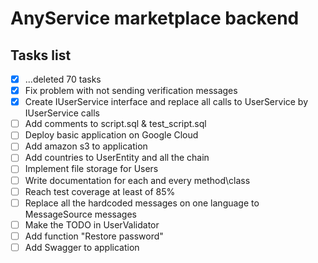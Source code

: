 # AnyService marketplace backend

## Tasks list
- [x] ...deleted 70 tasks
- [x] Fix problem with not sending verification messages
- [x] Create IUserService interface and replace all calls to UserService by IUserService calls
- [ ] Add comments to script.sql & test_script.sql
- [ ] Deploy basic application on Google Cloud
- [ ] Add amazon s3 to application
- [ ] Add countries to UserEntity and all the chain
- [ ] Implement file storage for Users
- [ ] Write documentation for each and every method\class
- [ ] Reach test coverage at least of 85%
- [ ] Replace all the hardcoded messages on one language to MessageSource messages
- [ ] Make the TODO in UserValidator
- [ ] Add function "Restore password"
- [ ] Add Swagger to application
